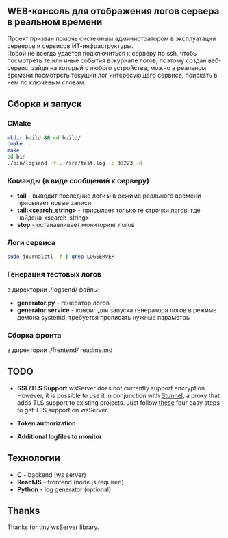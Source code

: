 ## WEB-консоль для отображения логов сервера в реальном времени

Проект призван помочь системным администратором в эксплуатации серверов и сервисов ИТ-инфраструктуры.  
Порой не всегда удается подключиться к серверу по ssh, чтобы посмотреть те или иные события в журнале логов, поэтому создан веб-сервис, зайдя
на который с любого устройства, можно в реальном времени посмотреть текущий лог интересующего сервиса, поискать в нем по ключевым словам.

## Сборка и запуск

### CMake

```bash
mkdir build && cd build/
cmake ..
make
cd bin
./bin/logsend -f ../src/test.log -p 33223 -d
```

### Команды (в виде сообщений к серверу)
* **tail** - выводит последние логи и в режиме реального времени присылает новые записи
* **tail:<search_string>** - присылает только те строчки логов, где найдена <search_string>
* **stop** - останавливает мониторинг логов


### Логи сервиса
```bash
sudo journalctl -f | grep LOGSERVER
```

### Генерация тестовых логов
в директории ./logsend/ файлы:  
* **generator.py** - генератор логов  
* **generator.service** - конфиг для запуска генератора логов в режиме демона systemd, требуется прописать нужные параметры

### Сборка фронта
в директории ./frentend/ readme.md

## TODO
* **SSL/TLS Support**
wsServer does not currently support encryption. However, it is possible to use it
in conjunction with [Stunnel](https://www.stunnel.org/), a proxy that adds TLS
support to existing projects. Just follow [these](doc/TLS.md) four easy steps
to get TLS support on wsServer.

* **Token authorization**
* **Additional logfiles to monitor**

## Технологии
* **C** - backend (ws server)
* **ReactJS** - frontend (node.js required)
* **Python** - log generator (optional)

## Thanks
Thanks for tiny [wsServer](https://github.com/Theldus/wsServer) library.